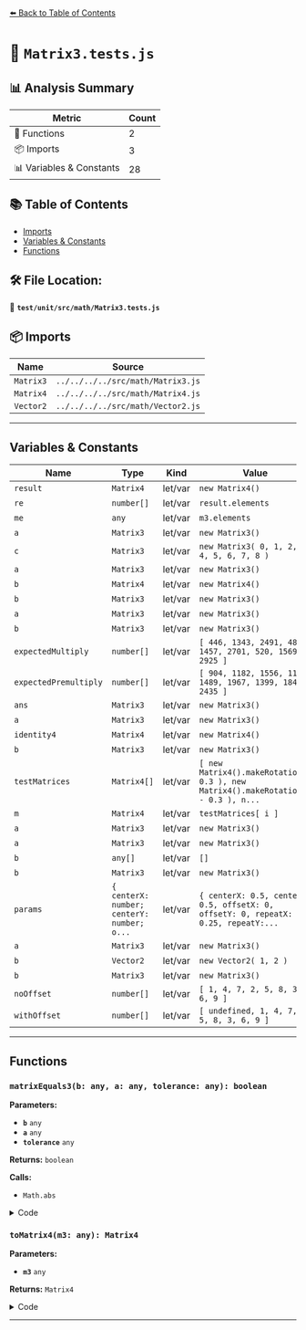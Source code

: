 [⬅️ Back to Table of Contents](../../../../index.md)

# 📄 `Matrix3.tests.js`

## 📊 Analysis Summary

| Metric | Count |
|--------|-------|
| 🔧 Functions | 2 |
| 📦 Imports | 3 |
| 📊 Variables & Constants | 28 |

## 📚 Table of Contents

- [Imports](#imports)
- [Variables & Constants](#variables-constants)
- [Functions](#functions)

## 🛠️ File Location:
📂 **`test/unit/src/math/Matrix3.tests.js`**

## 📦 Imports

| Name | Source |
|------|--------|
| `Matrix3` | `../../../../src/math/Matrix3.js` |
| `Matrix4` | `../../../../src/math/Matrix4.js` |
| `Vector2` | `../../../../src/math/Vector2.js` |


---

## Variables & Constants

| Name | Type | Kind | Value | Exported |
|------|------|------|-------|----------|
| `result` | `Matrix4` | let/var | `new Matrix4()` | ✗ |
| `re` | `number[]` | let/var | `result.elements` | ✗ |
| `me` | `any` | let/var | `m3.elements` | ✗ |
| `a` | `Matrix3` | let/var | `new Matrix3()` | ✗ |
| `c` | `Matrix3` | let/var | `new Matrix3( 0, 1, 2, 3, 4, 5, 6, 7, 8 )` | ✗ |
| `a` | `Matrix3` | let/var | `new Matrix3()` | ✗ |
| `b` | `Matrix4` | let/var | `new Matrix4()` | ✗ |
| `b` | `Matrix3` | let/var | `new Matrix3()` | ✗ |
| `a` | `Matrix3` | let/var | `new Matrix3()` | ✗ |
| `b` | `Matrix3` | let/var | `new Matrix3()` | ✗ |
| `expectedMultiply` | `number[]` | let/var | `[ 446, 1343, 2491, 486, 1457, 2701, 520, 1569, 2925 ]` | ✗ |
| `expectedPremultiply` | `number[]` | let/var | `[ 904, 1182, 1556, 1131, 1489, 1967, 1399, 1845, 2435 ]` | ✗ |
| `ans` | `Matrix3` | let/var | `new Matrix3()` | ✗ |
| `a` | `Matrix3` | let/var | `new Matrix3()` | ✗ |
| `identity4` | `Matrix4` | let/var | `new Matrix4()` | ✗ |
| `b` | `Matrix3` | let/var | `new Matrix3()` | ✗ |
| `testMatrices` | `Matrix4[]` | let/var | `[ new Matrix4().makeRotationX( 0.3 ), new Matrix4().makeRotationX( - 0.3 ), n...` | ✗ |
| `m` | `Matrix4` | let/var | `testMatrices[ i ]` | ✗ |
| `a` | `Matrix3` | let/var | `new Matrix3()` | ✗ |
| `a` | `Matrix3` | let/var | `new Matrix3()` | ✗ |
| `b` | `any[]` | let/var | `[]` | ✗ |
| `b` | `Matrix3` | let/var | `new Matrix3()` | ✗ |
| `params` | `{ centerX: number; centerY: number; o...` | let/var | `{ centerX: 0.5, centerY: 0.5, offsetX: 0, offsetY: 0, repeatX: 0.25, repeatY:...` | ✗ |
| `a` | `Matrix3` | let/var | `new Matrix3()` | ✗ |
| `b` | `Vector2` | let/var | `new Vector2( 1, 2 )` | ✗ |
| `b` | `Matrix3` | let/var | `new Matrix3()` | ✗ |
| `noOffset` | `number[]` | let/var | `[ 1, 4, 7, 2, 5, 8, 3, 6, 9 ]` | ✗ |
| `withOffset` | `number[]` | let/var | `[ undefined, 1, 4, 7, 2, 5, 8, 3, 6, 9 ]` | ✗ |


---

## Functions

### `matrixEquals3(b: any, a: any, tolerance: any): boolean`

**Parameters:**

- **`b`** `any`
- **`a`** `any`
- **`tolerance`** `any`

**Returns:** `boolean`

**Calls:**

- `Math.abs`

<details><summary>Code</summary>

```typescript
function matrixEquals3( b, a, tolerance ) {

	tolerance = tolerance || 0.0001;
	if ( a.elements.length != b.elements.length ) {

		return false;

	}

	for ( let i = 0, il = a.elements.length; i < il; i ++ ) {

		const delta = Math.abs( a.elements[ i ] - b.elements[ i ] );
		if ( delta > tolerance ) {

			return false;

		}

	}

	return true;

}
```
</details>

### `toMatrix4(m3: any): Matrix4`

**Parameters:**

- **`m3`** `any`

**Returns:** `Matrix4`

<details><summary>Code</summary>

```typescript
function toMatrix4( m3 ) {

	const result = new Matrix4();
	const re = result.elements;
	const me = m3.elements;
	re[ 0 ] = me[ 0 ];
	re[ 1 ] = me[ 1 ];
	re[ 2 ] = me[ 2 ];
	re[ 4 ] = me[ 3 ];
	re[ 5 ] = me[ 4 ];
	re[ 6 ] = me[ 5 ];
	re[ 8 ] = me[ 6 ];
	re[ 9 ] = me[ 7 ];
	re[ 10 ] = me[ 8 ];

	return result;

}
```
</details>


---